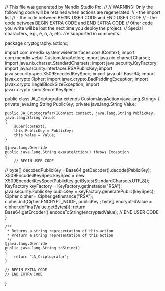 // This file was generated by Mendix Studio Pro.
//
// WARNING: Only the following code will be retained when actions are regenerated:
// - the import list
// - the code between BEGIN USER CODE and END USER CODE
// - the code between BEGIN EXTRA CODE and END EXTRA CODE
// Other code you write will be lost the next time you deploy the project.
// Special characters, e.g., é, ö, à, etc. are supported in comments.

package cryptography.actions;

import com.mendix.systemwideinterfaces.core.IContext;
import com.mendix.webui.CustomJavaAction;
import java.nio.charset.Charset;
import java.nio.charset.StandardCharsets;
import java.security.KeyFactory;
import java.security.interfaces.RSAPublicKey;
import java.security.spec.X509EncodedKeySpec;
import java.util.Base64;
import javax.crypto.Cipher;
import javax.crypto.BadPaddingException;
import javax.crypto.IllegalBlockSizeException;
import javax.crypto.spec.SecretKeySpec;

public class JA_Criptografar extends CustomJavaAction<java.lang.String>
{
	private java.lang.String PublicKey;
	private java.lang.String Value;

	public JA_Criptografar(IContext context, java.lang.String PublicKey, java.lang.String Value)
	{
		super(context);
		this.PublicKey = PublicKey;
		this.Value = Value;
	}

	@java.lang.Override
	public java.lang.String executeAction() throws Exception
	{
		// BEGIN USER CODE
//  	byte[] decodedPublicKey = Base64.getDecoder().decode(PublicKey);
		X509EncodedKeySpec keySpec = new X509EncodedKeySpec(PublicKey.getBytes(StandardCharsets.UTF_8));
		KeyFactory keyFactory = KeyFactory.getInstance("RSA");
		java.security.PublicKey publicKey = keyFactory.generatePublic(keySpec);
		Cipher cipher = Cipher.getInstance("RSA");
		cipher.init(Cipher.ENCRYPT_MODE, publicKey);
		byte[] encryptedValue = cipher.doFinal(Value.getBytes());
		return Base64.getEncoder().encodeToString(encryptedValue);
		// END USER CODE
	}

	/**
	 * Returns a string representation of this action
	 * @return a string representation of this action
	 */
	@java.lang.Override
	public java.lang.String toString()
	{
		return "JA_Criptografar";
	}

	// BEGIN EXTRA CODE
	// END EXTRA CODE
}
